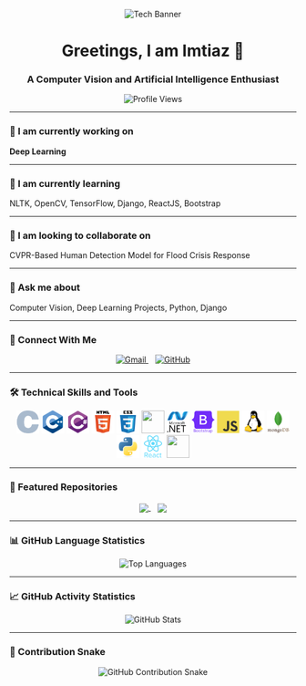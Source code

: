 <!-- Header Banner -->
<p align="center">
  <img src="https://cdn.dribbble.com/users/1162077/screenshots/3848914/programmer.gif" alt="Tech Banner" width="50%" />
</p>

<h1 align="center">Greetings, I am <b>Imtiaz</b> 👋</h1>
<h3 align="center">A Computer Vision and Artificial Intelligence Enthusiast</h3>

<p align="center">
  <img src="https://komarev.com/ghpvc/?username=shahriarimtiazofficial&label=Profile%20views&color=0e75b6&style=flat" alt="Profile Views" />
</p>

---

### 🔭 I am currently working on  
**Deep Learning**

---

### 🌱 I am currently learning  
NLTK, OpenCV, TensorFlow, Django, ReactJS, Bootstrap

---

### 👯 I am looking to collaborate on  
CVPR-Based Human Detection Model for Flood Crisis Response

---

### 💬 Ask me about  
Computer Vision, Deep Learning Projects, Python, Django

---

### 🔗 Connect With Me  
<p align="center">
  <a href="mailto:shahriarimtiaz87@gmail.com" target="_blank" rel="noreferrer" title="Email">
    <img src="https://cdn-icons-png.flaticon.com/512/732/732200.png" alt="Gmail" width="45" height="45" />
  </a>
  &nbsp;&nbsp;
  <a href="https://github.com/shahriarimtiazofficial" target="_blank" rel="noreferrer" title="GitHub">
    <img src="https://cdn-icons-png.flaticon.com/512/733/733553.png" alt="GitHub" width="45" height="45" />
  </a>
</p>

---

### 🛠️ Technical Skills and Tools  
<p align="center">
  <a href="https://www.cprogramming.com/" title="C"><img src="https://raw.githubusercontent.com/devicons/devicon/master/icons/c/c-original.svg" width="40" height="40"/></a>
  <a href="https://www.w3schools.com/cpp/" title="C++"><img src="https://raw.githubusercontent.com/devicons/devicon/master/icons/cplusplus/cplusplus-original.svg" width="40" height="40"/></a>
  <a href="https://www.w3schools.com/cs/" title="C#"><img src="https://raw.githubusercontent.com/devicons/devicon/master/icons/csharp/csharp-original.svg" width="40" height="40"/></a>
  <a href="https://www.w3.org/html/" title="HTML5"><img src="https://raw.githubusercontent.com/devicons/devicon/master/icons/html5/html5-original-wordmark.svg" width="40" height="40"/></a>
  <a href="https://www.w3schools.com/css/" title="CSS3"><img src="https://raw.githubusercontent.com/devicons/devicon/master/icons/css3/css3-original-wordmark.svg" width="40" height="40"/></a>
  <a href="https://www.djangoproject.com/" title="Django"><img src="https://cdn.worldvectorlogo.com/logos/django.svg" width="40" height="40"/></a>
  <a href="https://dotnet.microsoft.com/" title=".NET"><img src="https://raw.githubusercontent.com/devicons/devicon/master/icons/dot-net/dot-net-original-wordmark.svg" width="40" height="40"/></a>
  <a href="https://getbootstrap.com" title="Bootstrap"><img src="https://raw.githubusercontent.com/devicons/devicon/master/icons/bootstrap/bootstrap-plain-wordmark.svg" width="40" height="40"/></a>
  <a href="https://developer.mozilla.org/en-US/docs/Web/JavaScript" title="JavaScript"><img src="https://raw.githubusercontent.com/devicons/devicon/master/icons/javascript/javascript-original.svg" width="40" height="40"/></a>
  <a href="https://www.linux.org/" title="Linux"><img src="https://raw.githubusercontent.com/devicons/devicon/master/icons/linux/linux-original.svg" width="40" height="40"/></a>
  <a href="https://www.mongodb.com/" title="MongoDB"><img src="https://raw.githubusercontent.com/devicons/devicon/master/icons/mongodb/mongodb-original-wordmark.svg" width="40" height="40"/></a>
  <a href="https://www.python.org" title="Python"><img src="https://raw.githubusercontent.com/devicons/devicon/master/icons/python/python-original.svg" width="40" height="40"/></a>
  <a href="https://reactjs.org/" title="ReactJS"><img src="https://raw.githubusercontent.com/devicons/devicon/master/icons/react/react-original-wordmark.svg" width="40" height="40"/></a>
  <a href="https://scikit-learn.org/" title="Scikit-learn"><img src="https://upload.wikimedia.org/wikipedia/commons/0/05/Scikit_learn_logo_small.svg" width="40" height="40"/></a>
</p>

---

### 🚀 Featured Repositories  
<p align="center">
  <a href="https://github.com/shahriarimtiazofficial/Final_Lab">
    <img align="center" src="https://github-readme-stats.vercel.app/api/pin/?username=shahriarimtiazofficial&repo=Final_Lab&theme=dark" />
  </a>
  &nbsp;&nbsp;
  <a href="https://github.com/shahriarimtiazofficial/CodeinPython">
    <img align="center" src="https://github-readme-stats.vercel.app/api/pin/?username=shahriarimtiazofficial&repo=CodeinPython&theme=dark" />
  </a>
</p>

---

### 📊 GitHub Language Statistics  
<p align="center">
  <img src="https://github-readme-stats.vercel.app/api/top-langs?username=shahriarimtiazofficial&show_icons=true&locale=en&layout=compact" alt="Top Languages" />
</p>

---

### 📈 GitHub Activity Statistics  
<p align="center">
  <img src="https://github-readme-stats.vercel.app/api?username=shahriarimtiazofficial&show_icons=true&locale=en" alt="GitHub Stats" />
</p>

---

### 🐍 Contribution Snake  
<p align="center">
  <img src="https://raw.githubusercontent.com/shahriarimtiazofficial/shahriarimtiazofficial/output/github-contribution-grid-snake.svg" alt="GitHub Contribution Snake" />
</p>
